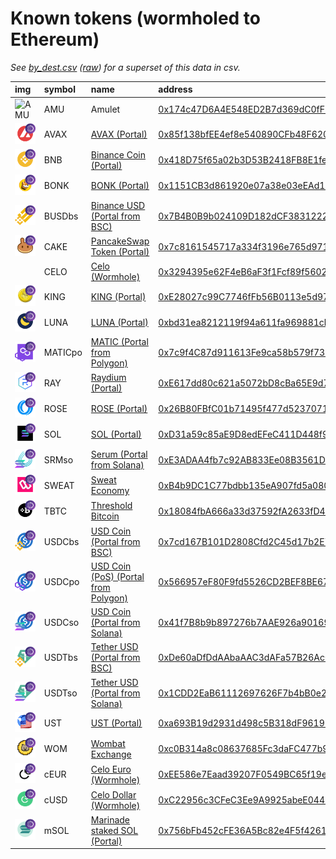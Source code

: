 
Known tokens (wormholed to Ethereum)
===================================
_See [by_dest.csv](by_dest.csv) ([raw](https://raw.githubusercontent.com/wormhole-foundation/wormhole-token-list/main/content/by_dest.csv)) for a superset of this data in csv._

  
| img                                                                                                              | symbol   | name                                                                              | address                                                                                                             |   decimals | origin    | sourceAddress                                                                                                                    |   sourceDecimals | markets                                                            | symbol   |
|:-----------------------------------------------------------------------------------------------------------------|:---------|:----------------------------------------------------------------------------------|:--------------------------------------------------------------------------------------------------------------------|-----------:|:----------|:---------------------------------------------------------------------------------------------------------------------------------|-----------------:|:-------------------------------------------------------------------|:-----------------|
| ![AMU](https://raw.githubusercontent.com/wormhole-foundation/wormhole-token-list/main/assets/AMU_wh.png)         | AMU      | Amulet                                                                            | [0x174c47D6A4E548ED2B7d369dC0fFb2E60A6ac0F8](https://etherscan.io/token/0x174c47D6A4E548ED2B7d369dC0fFb2E60A6ac0F8) |          9 | solana    | [AMUwxPsqWSd1fbCGzWsrRKDcNoduuWMkdR38qPdit8G8](https://solscan.io/address/AMUwxPsqWSd1fbCGzWsrRKDcNoduuWMkdR38qPdit8G8)          |                9 |                                                                    | AMU              |
| ![AVAX](https://raw.githubusercontent.com/wormhole-foundation/wormhole-token-list/main/assets/AVAX_wh.png)       | AVAX     | [AVAX (Portal)](http://coingecko.com/en/coins/avalanche)                          | [0x85f138bfEE4ef8e540890CFb48F620571d67Eda3](https://etherscan.io/token/0x85f138bfEE4ef8e540890CFb48F620571d67Eda3) |         18 | avalanche | [0xb31f66aa3c1e785363f0875a1b74e27b85fd66c7](https://snowtrace.io/address/0xb31f66aa3c1e785363f0875a1b74e27b85fd66c7)            |               18 |                                                                    | AVAX             |
| ![BNB](https://raw.githubusercontent.com/wormhole-foundation/wormhole-token-list/main/assets/BNB_wh.png)         | BNB      | [Binance Coin (Portal)](http://coingecko.com/en/coins/binance-coin)               | [0x418D75f65a02b3D53B2418FB8E1fe493759c7605](https://etherscan.io/token/0x418D75f65a02b3D53B2418FB8E1fe493759c7605) |         18 | bsc       | [0xbb4CdB9CBd36B01bD1cBaEBF2De08d9173bc095c](https://bscscan.com/address/0xbb4CdB9CBd36B01bD1cBaEBF2De08d9173bc095c)             |               18 |                                                                    | BNB              |
| ![BONK](https://raw.githubusercontent.com/wormhole-foundation/wormhole-token-list/main/assets/BONK_wh.png)       | BONK     | [BONK (Portal)](http://coingecko.com/en/coins/bonk)                               | [0x1151CB3d861920e07a38e03eEAd12C32178567F6](https://etherscan.io/token/0x1151CB3d861920e07a38e03eEAd12C32178567F6) |          5 | solana    | [DezXAZ8z7PnrnRJjz3wXBoRgixCa6xjnB7YaB1pPB263](https://solscan.io/address/DezXAZ8z7PnrnRJjz3wXBoRgixCa6xjnB7YaB1pPB263)          |                5 | [uniswap](https://app.uniswap.org/), [curve](https://curve.fi/)    | BONK             |
| ![BUSDbs](https://raw.githubusercontent.com/wormhole-foundation/wormhole-token-list/main/assets/BUSDbs_wh.png)   | BUSDbs   | [Binance USD (Portal from BSC)](http://coingecko.com/en/coins/binance-usd)        | [0x7B4B0B9b024109D182dCF3831222fbdA81369423](https://etherscan.io/token/0x7B4B0B9b024109D182dCF3831222fbdA81369423) |         18 | bsc       | [0xe9e7cea3dedca5984780bafc599bd69add087d56](https://bscscan.com/address/0xe9e7cea3dedca5984780bafc599bd69add087d56)             |               18 |                                                                    | BUSDbs           |
| ![CAKE](https://raw.githubusercontent.com/wormhole-foundation/wormhole-token-list/main/assets/CAKE_wh.png)       | CAKE     | [PancakeSwap Token (Portal)](http://coingecko.com/en/coins/pancakeswap)           | [0x7c8161545717a334f3196e765d9713f8042EF338](https://etherscan.io/token/0x7c8161545717a334f3196e765d9713f8042EF338) |         18 | bsc       | [0x0e09fabb73bd3ade0a17ecc321fd13a19e81ce82](https://bscscan.com/address/0x0e09fabb73bd3ade0a17ecc321fd13a19e81ce82)             |               18 |                                                                    | CAKE             |
|                                                                                                                  | CELO     | [Celo (Wormhole)](http://coingecko.com/en/coins/celo)                             | [0x3294395e62F4eB6aF3f1Fcf89f5602D90Fb3Ef69](https://etherscan.io/token/0x3294395e62F4eB6aF3f1Fcf89f5602D90Fb3Ef69) |         18 | celo      | [0x471EcE3750Da237f93B8E339c536989b8978a438](https://celoscan.io/address/0x471EcE3750Da237f93B8E339c536989b8978a438)             |              nan | [uniswap](https://app.uniswap.org/)                                | CELO             |
| ![KING](https://raw.githubusercontent.com/wormhole-foundation/wormhole-token-list/main/assets/KING_wh.png)       | KING     | [KING (Portal)](http://coingecko.com/en/coins/king)                               | [0xE28027c99C7746fFb56B0113e5d9708aC86fAE8f](https://etherscan.io/token/0xE28027c99C7746fFb56B0113e5d9708aC86fAE8f) |          9 | solana    | [9noXzpXnkyEcKF3AeXqUHTdR59V5uvrRBUZ9bwfQwxeq](https://solscan.io/address/9noXzpXnkyEcKF3AeXqUHTdR59V5uvrRBUZ9bwfQwxeq)          |                9 | [uniswap](https://app.uniswap.org/)                                | KING             |
| ![LUNA](https://raw.githubusercontent.com/wormhole-foundation/wormhole-token-list/main/assets/LUNA_wh.png)       | LUNA     | [LUNA (Portal)](http://coingecko.com/en/coins/terra-luna)                         | [0xbd31ea8212119f94a611fa969881cba3ea06fa3d](https://etherscan.io/token/0xbd31ea8212119f94a611fa969881cba3ea06fa3d) |          6 | terra     | [uluna](https://finder.terra.money/columbus-5/address/uluna)                                                                     |                6 |                                                                    | LUNA             |
| ![MATICpo](https://raw.githubusercontent.com/wormhole-foundation/wormhole-token-list/main/assets/MATICpo_wh.png) | MATICpo  | [MATIC (Portal from Polygon)](http://coingecko.com/en/coins/polygon)              | [0x7c9f4C87d911613Fe9ca58b579f737911AAD2D43](https://etherscan.io/token/0x7c9f4C87d911613Fe9ca58b579f737911AAD2D43) |         18 | polygon   | [0x0d500b1d8e8ef31e21c99d1db9a6444d3adf1270](https://polygonscan.com/address/0x0d500b1d8e8ef31e21c99d1db9a6444d3adf1270)         |               18 |                                                                    | MATICpo          |
| ![RAY](https://raw.githubusercontent.com/wormhole-foundation/wormhole-token-list/main/assets/RAY_wh.png)         | RAY      | [Raydium (Portal)](http://coingecko.com/en/coins/raydium)                         | [0xE617dd80c621a5072bD8cBa65E9d76c07327004d](https://etherscan.io/token/0xE617dd80c621a5072bD8cBa65E9d76c07327004d) |          6 | solana    | [4k3Dyjzvzp8eMZWUXbBCjEvwSkkk59S5iCNLY3QrkX6R](https://solscan.io/address/4k3Dyjzvzp8eMZWUXbBCjEvwSkkk59S5iCNLY3QrkX6R)          |                6 |                                                                    | RAY              |
| ![ROSE](https://raw.githubusercontent.com/wormhole-foundation/wormhole-token-list/main/assets/ROSE_wh.png)       | ROSE     | [ROSE (Portal)](http://coingecko.com/en/coins/oasis-network)                      | [0x26B80FBfC01b71495f477d5237071242e0d959d7](https://etherscan.io/token/0x26B80FBfC01b71495f477d5237071242e0d959d7) |         18 | oasis     | [0x21C718C22D52d0F3a789b752D4c2fD5908a8A733](https://explorer.oasis.updev.si/address/0x21C718C22D52d0F3a789b752D4c2fD5908a8A733) |               18 |                                                                    | ROSE             |
| ![SOL](https://raw.githubusercontent.com/wormhole-foundation/wormhole-token-list/main/assets/SOL_wh.png)         | SOL      | [SOL (Portal)](http://coingecko.com/en/coins/solana)                              | [0xD31a59c85aE9D8edEFeC411D448f90841571b89c](https://etherscan.io/token/0xD31a59c85aE9D8edEFeC411D448f90841571b89c) |          9 | solana    | [So11111111111111111111111111111111111111112](https://solscan.io/address/So11111111111111111111111111111111111111112)            |                9 | [uniswap](https://app.uniswap.org/)                                | SOL              |
| ![SRMso](https://raw.githubusercontent.com/wormhole-foundation/wormhole-token-list/main/assets/SRMso_wh.png)     | SRMso    | [Serum (Portal from Solana)](http://coingecko.com/en/coins/serum)                 | [0xE3ADAA4fb7c92AB833Ee08B3561D9c434aA2A3eE](https://etherscan.io/token/0xE3ADAA4fb7c92AB833Ee08B3561D9c434aA2A3eE) |          6 | solana    | [SRMuApVNdxXokk5GT7XD5cUUgXMBCoAz2LHeuAoKWRt](https://solscan.io/address/SRMuApVNdxXokk5GT7XD5cUUgXMBCoAz2LHeuAoKWRt)            |                6 |                                                                    | SRMso            |
| ![SWEAT](https://raw.githubusercontent.com/wormhole-foundation/wormhole-token-list/main/assets/SWEAT_wh.png)     | SWEAT    | [Sweat Economy](http://coingecko.com/en/coins/sweatcoin)                          | [0xB4b9DC1C77bdbb135eA907fd5a08094d98883A35](https://etherscan.io/token/0xB4b9DC1C77bdbb135eA907fd5a08094d98883A35) |         18 | near      | [token.sweat](https://explorer.near.org//address/token.sweat)                                                                    |               18 | [uniswap](https://app.uniswap.org/)                                | SWEAT            |
| ![TBTC](https://raw.githubusercontent.com/wormhole-foundation/wormhole-token-list/main/assets/TBTC_wh.png)       | TBTC     | [Threshold Bitcoin](http://coingecko.com/en/coins/tbtc)                           | [0x18084fbA666a33d37592fA2633fD49a74DD93a88](https://etherscan.io/token/0x18084fbA666a33d37592fA2633fD49a74DD93a88) |          8 | solana    | [6DNSN2BJsaPFdFFc1zP37kkeNe4Usc1Sqkzr9C9vPWcU](https://solscan.io/address/6DNSN2BJsaPFdFFc1zP37kkeNe4Usc1Sqkzr9C9vPWcU)          |               18 | [threshold network](https://dashboard.threshold.network/TBTC/mint) | TBTC             |
| ![USDCbs](https://raw.githubusercontent.com/wormhole-foundation/wormhole-token-list/main/assets/USDCbs_wh.png)   | USDCbs   | [USD Coin (Portal from BSC)](http://coingecko.com/en/coins/usd-coin)              | [0x7cd167B101D2808Cfd2C45d17b2E7EA9F46b74B6](https://etherscan.io/token/0x7cd167B101D2808Cfd2C45d17b2E7EA9F46b74B6) |         18 | bsc       | [0x8ac76a51cc950d9822d68b83fe1ad97b32cd580d](https://bscscan.com/address/0x8ac76a51cc950d9822d68b83fe1ad97b32cd580d)             |               18 |                                                                    | USDCbs           |
| ![USDCpo](https://raw.githubusercontent.com/wormhole-foundation/wormhole-token-list/main/assets/USDCpo_wh.png)   | USDCpo   | [USD Coin (PoS) (Portal from Polygon)](http://coingecko.com/en/coins/usd-coin)    | [0x566957eF80F9fd5526CD2BEF8BE67035C0b81130](https://etherscan.io/token/0x566957eF80F9fd5526CD2BEF8BE67035C0b81130) |          6 | polygon   | [0x2791bca1f2de4661ed88a30c99a7a9449aa84174](https://polygonscan.com/address/0x2791bca1f2de4661ed88a30c99a7a9449aa84174)         |                6 | [uniswap](https://app.uniswap.org/)                                | USDCpo           |
| ![USDCso](https://raw.githubusercontent.com/wormhole-foundation/wormhole-token-list/main/assets/USDCso_wh.png)   | USDCso   | [USD Coin (Portal from Solana)](http://coingecko.com/en/coins/usd-coin)           | [0x41f7B8b9b897276b7AAE926a9016935280b44E97](https://etherscan.io/token/0x41f7B8b9b897276b7AAE926a9016935280b44E97) |          6 | solana    | [EPjFWdd5AufqSSqeM2qN1xzybapC8G4wEGGkZwyTDt1v](https://solscan.io/address/EPjFWdd5AufqSSqeM2qN1xzybapC8G4wEGGkZwyTDt1v)          |                6 | [uniswap](https://app.uniswap.org/)                                | USDCso           |
| ![USDTbs](https://raw.githubusercontent.com/wormhole-foundation/wormhole-token-list/main/assets/USDTbs_wh.png)   | USDTbs   | [Tether USD (Portal from BSC)](http://coingecko.com/en/coins/tether)              | [0xDe60aDfDdAAbaAAC3dAFa57B26AcC91Cb63728c4](https://etherscan.io/token/0xDe60aDfDdAAbaAAC3dAFa57B26AcC91Cb63728c4) |         18 | bsc       | [0x55d398326f99059fF775485246999027B3197955](https://bscscan.com/address/0x55d398326f99059fF775485246999027B3197955)             |               18 |                                                                    | USDTbs           |
| ![USDTso](https://raw.githubusercontent.com/wormhole-foundation/wormhole-token-list/main/assets/USDTso_wh.png)   | USDTso   | [Tether USD (Portal from Solana)](http://coingecko.com/en/coins/tether)           | [0x1CDD2EaB61112697626F7b4bB0e23Da4FeBF7B7C](https://etherscan.io/token/0x1CDD2EaB61112697626F7b4bB0e23Da4FeBF7B7C) |          6 | solana    | [Es9vMFrzaCERmJfrF4H2FYD4KCoNkY11McCe8BenwNYB](https://solscan.io/address/Es9vMFrzaCERmJfrF4H2FYD4KCoNkY11McCe8BenwNYB)          |                6 |                                                                    | USDTso           |
| ![UST](https://raw.githubusercontent.com/wormhole-foundation/wormhole-token-list/main/assets/UST_wh.png)         | UST      | [UST (Portal)](http://coingecko.com/en/coins/terra-usd)                           | [0xa693B19d2931d498c5B318dF961919BB4aee87a5](https://etherscan.io/token/0xa693B19d2931d498c5B318dF961919BB4aee87a5) |          6 | terra     | [uusd](https://finder.terra.money/columbus-5/address/uusd)                                                                       |                6 |                                                                    | UST              |
| ![WOM](https://raw.githubusercontent.com/wormhole-foundation/wormhole-token-list/main/assets/WOM_wh.png)         | WOM      | [Wombat Exchange](http://coingecko.com/en/coins/wombat-exchange)                  | [0xc0B314a8c08637685Fc3daFC477b92028c540CFB](https://etherscan.io/token/0xc0B314a8c08637685Fc3daFC477b92028c540CFB) |         18 | bsc       | [0xad6742a35fb341a9cc6ad674738dd8da98b94fb1](https://bscscan.com/address/0xad6742a35fb341a9cc6ad674738dd8da98b94fb1)             |               18 | [pancakeswap](https://pancakeswap.finance/swap)                    | WOM              |
| ![cEUR](https://raw.githubusercontent.com/wormhole-foundation/wormhole-token-list/main/assets/cEUR_wh.png)       | cEUR     | [Celo Euro (Wormhole)](http://coingecko.com/en/coins/celo-euro)                   | [0xEE586e7Eaad39207F0549BC65f19e336942C992f](https://etherscan.io/token/0xEE586e7Eaad39207F0549BC65f19e336942C992f) |         18 | celo      | [0xd8763cba276a3738e6de85b4b3bf5fded6d6ca73](https://celoscan.io/address/0xd8763cba276a3738e6de85b4b3bf5fded6d6ca73)             |              nan | [curve](https://curve.fi/)                                         | cEUR             |
| ![cUSD](https://raw.githubusercontent.com/wormhole-foundation/wormhole-token-list/main/assets/cUSD_wh.png)       | cUSD     | [Celo Dollar (Wormhole)](http://coingecko.com/en/coins/celo-dollar)               | [0xC22956c3CFeC3Ee9A9925abeE044F05Bc47f6632](https://etherscan.io/token/0xC22956c3CFeC3Ee9A9925abeE044F05Bc47f6632) |         18 | celo      | [0x765DE816845861e75A25fCA122bb6898B8B1282a](https://celoscan.io/address/0x765DE816845861e75A25fCA122bb6898B8B1282a)             |              nan | [curve](https://curve.fi/)                                         | cUSD             |
| ![mSOL](https://raw.githubusercontent.com/wormhole-foundation/wormhole-token-list/main/assets/mSOL_wh.png)       | mSOL     | [Marinade staked SOL (Portal)](http://coingecko.com/en/coins/marinade-staked-sol) | [0x756bFb452cFE36A5Bc82e4F5f4261A89a18c242b](https://etherscan.io/token/0x756bFb452cFE36A5Bc82e4F5f4261A89a18c242b) |          9 | solana    | [mSoLzYCxHdYgdzU16g5QSh3i5K3z3KZK7ytfqcJm7So](https://solscan.io/address/mSoLzYCxHdYgdzU16g5QSh3i5K3z3KZK7ytfqcJm7So)            |                9 |                                                                    | mSOL             |